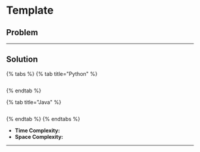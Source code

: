 # Template

## Problem

****



## Solution&#x20;

{% tabs %}
{% tab title="Python" %}
```python
```
{% endtab %}

{% tab title="Java" %}
```java
```
{% endtab %}
{% endtabs %}

* **Time Complexity:**
* **Space Complexity:**

****
